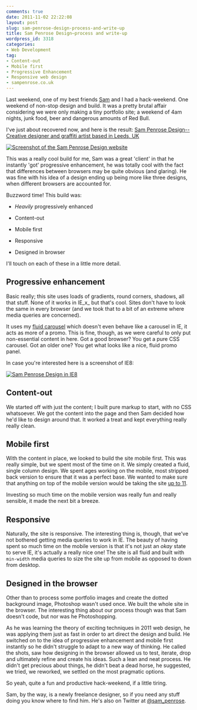 ```yaml
---
comments: true
date: 2011-11-02 22:22:08
layout: post
slug: sam-penrose-design-process-and-write-up
title: Sam Penrose Design—process and write-up
wordpress_id: 3318
categories:
- Web Development
tag:
- Content-out
- Mobile first
- Progressive Enhancement
- Responsive web design
- sampenrose.co.uk
---
```


Last weekend, one of my best friends [Sam](http://twitter.com/sam_penrose) and I had a hack-weekend. One weekend of non-stop design and build. It was a pretty brutal affair considering we were only making a tiny portfolio site; a weekend of 4am nights, junk food, beer and dangerous amounts of Red Bull.

I've just about recovered now, and here is the result: [Sam Penrose Design--Creative designer and graffiti artist based in Leeds, UK](http://sampenrose.co.uk/)



[![Screenshot of the Sam Penrose Design website](http://csswizardry.com/wp-content/uploads/2011/11/sampenrose.co_.uk_.jpg)](http://sampenrose.co.uk)

This was a really cool build for me, Sam was a great 'client' in that he instantly 'got' progressive enhancement, he was totally cool with the fact that differences between browsers may be quite obvious (and glaring). He was fine with his idea of a design ending up being more like three designs, when different browsers are accounted for.

Buzzword time! This build was:





  * _Heavily_ progressively enhanced


  * Content-out


  * Mobile first


  * Responsive


  * Designed in browser



I'll touch on each of these in a little more detail.



## Progressive enhancement



Basic really; this site uses loads of gradients, round corners, shadows, all that stuff. None of it works in IE_x_ but that's cool. Sites don't have to look the same in every browser (and we took that to a bit of an extreme where media queries are concerned).

It uses my [fluid carousel](csswizardry.com/2011/10/fully-fluid-responsive-css-carousel/) which doesn't even behave like a carousel in IE, it acts as more of a promo. This is fine, though, as we were careful to only put non-essential content in here. Got a good browser? You get a pure CSS carousel. Got an older one? You get what looks like a nice, fluid promo panel.

In case you're interested here is a screenshot of IE8:

[![Sam Penrose Design in IE8](http://csswizardry.com/wp-content/uploads/2011/11/untitled.JPG)](http://csswizardry.com/wp-content/uploads/2011/11/untitled.JPG)



## Content-out



We started off with just the content; I built pure markup to start, with no CSS whatsoever. We got the content into the page and then Sam decided how he'd like to design around that. It worked a treat and kept everything really really clean.



## Mobile first



With the content in place, we looked to build the site mobile first. This was really simple, but we spent most of the time on it. We simply created a fluid, single column design. We spent ages working on the mobile, most stripped back version to ensure that it was a perfect base. We wanted to make sure that anything on top of the mobile version would be taking the site [up to 11](http://www.youtube.com/watch?v=EbVKWCpNFhY).

Investing so much time on the mobile version was really fun and really sensible, it made the next bit a breeze.



## Responsive



Naturally, the site is responsive. The interesting thing is, though, that we've not bothered getting media queries to work in IE. The beauty of having spent so much time on the mobile version is that it's not just an _okay_ state to serve IE, it's actually a really nice one! The site is all fluid and built with `min-width` media queries to size the site up from mobile as opposed to down from desktop.



## Designed in the browser



Other than to process some portfolio images and create the dotted background image, Photoshop wasn't used once. We built the whole site in the browser. The interesting thing about our process though was that Sam doesn't code, but nor was he Photoshopping.

As he was learning the theory of exciting techniques in 2011 web design, he was applying them just as fast in order to art direct the design and build. He switched on to the idea of progressive enhancement and mobile first instantly so he didn't struggle to adapt to a new way of thinking. He called the shots, saw how designing in the browser allowed us to test, iterate, drop and ultimately refine and create his ideas. Such a lean and neat process. He didn't get precious about things, he didn't beat a dead horse, he suggested, we tried, we reworked, we settled on the most pragmatic options.

So yeah, quite a fun and productive hack-weekend, if a little tiring.

Sam, by the way, is a newly freelance designer, so if you need any stuff doing you know where to find him. He's also on Twitter at [@sam_penrose](http://twitter.com/sam_penrose).
